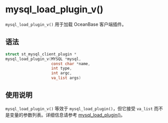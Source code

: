 mysql_load_plugin_v() 
==========================================

`mysql_load_plugin_v()` 用于加载 OceanBase 客户端插件。 

语法 
-----------------------

```c
struct st_mysql_client_plugin *
mysql_load_plugin_v(MYSQL *mysql,
                    const char *name,
                    int type,
                    int argc,
                    va_list args)
```



使用说明 
-------------------------

`mysql_load_plugin_v()` 等效于 `mysql_load_plugin()`，但它接受 `va_list` 而不是变量的参数列表。详细信息请参考 [mysql_load_plugin()](/zh-CN/3.basic-api-functions/49.mysql_load_plugin.md)。
